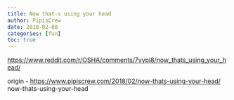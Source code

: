 ```yaml
---
title: Now that-s using your head
author: PipisCrew
date: 2018-02-08
categories: [fun]
toc: true
---
```


https://www.reddit.com/r/OSHA/comments/7vypi8/now_thats_using_your_head/

origin - https://www.pipiscrew.com/2018/02/now-thats-using-your-head/ now-thats-using-your-head